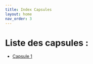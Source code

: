 ```yaml
---
title: Index Capsules
layout: home
nav_order: 3
---
```


# Liste des capsules : 
- [Capsule 1](voyage_herault.html)